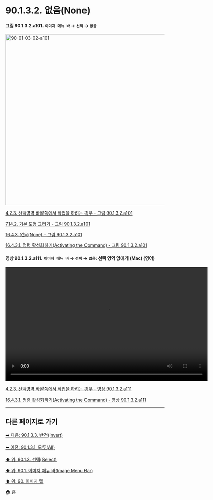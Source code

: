 # 90.1.3.2. 없음(None)

<a id="90-01-03-02-a101"></a>

#### 그림 90.1.3.2.a101. `이미지 메뉴 바` → `선택` → `없음`
<img width="934" height="539" alt="90-01-03-02-a101" src="https://github.com/user-attachments/assets/60c6e26b-51f4-46a5-874d-384e59721ef4" />

[4.2.3. 선택영역 바깥쪽에서 작업을 하려는 경우 - 그림 90.1.3.2.a101](./04-02-03-you-are-acting-outside-the-selection.md#90-01-03-02-a101)

[7.14.2. 기본 도형 그리기 - 그림 90.1.3.2.a101](./07-14-02-creating-a-basic-shape.md#90-01-03-02-a101)

[16.4.3. 없음(None) - 그림 90.1.3.2.a101](./16-04-03-00-none.md#90-01-03-02-a101)

[16.4.3.1. 명령 활성화하기(Activating the Command) - 그림 90.1.3.2.a101](./16-04-03-01-activating_the_command.md#90-01-03-02-a101)

<a id="90-01-03-02-a111"></a>

#### 영상 90.1.3.2.a111. `이미지 메뉴 바` → `선택` → `없음`: 선택 영역 없애기 (Mac) (영어)
<video controls="controls" width="640" height="360" environment="MacOS:Sonoma 14.2.1 GIMP 2.10.36" src="https://github.com/wonder13662/gimp/assets/15767104/ef2e45f7-53d1-4a7a-b576-2a0e91fcdae8"></video>

[4.2.3. 선택영역 바깥쪽에서 작업을 하려는 경우 - 영상 90.1.3.2.a111](./04-02-03-you-are-acting-outside-the-selection.md#90-01-03-02-a111)

[16.4.3.1. 명령 활성화하기(Activating the Command) - 영상 90.1.3.2.a111](./16-04-03-01-activating_the_command.md#90-01-03-02-a111)

***

## 다른 페이지로 가기

[➡️ 다음: 90.1.3.3. 반전(Invert)](./90-01-03-03-invert.md)

[⬅️ 이전: 90.1.3.1. 모두(All)](./90-01-03-01-all.md)

[⬆️ 위: 90.1.3. 선택(Select)](./90-01-03-00-select.md)

[⬆️ 위: 90.1. 이미지 메뉴 바(Image Menu Bar)](./90-01-00-image-menu-bar.md)

[⬆️ 위: 90. 이미지 맵](./90-00-image-map.md)

[🏠 홈](./00-home.md)
